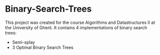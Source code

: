 Binary-Search-Trees
===================

This project was created for the course Algorithms and Datastructures II at the University of Ghent. It contains 4 implementations of binary search trees:

* Semi-splay
* 3 Optimal Binary Search Trees
